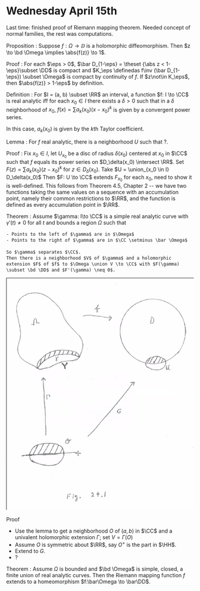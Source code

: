 # Wednesday April 15th

Last time: finished proof of Riemann mapping theorem.
Needed concept of normal families, the rest was computations.


Proposition
:   Suppose $f: \Omega \to \DD$ is a holomorphic diffeomorphism.
    Then $z \to \bd \Omega \implies \abs{f(z)} \to 1$.

Proof
:   For each $\eps > 0$, $\bar D_{1-\eps} = \theset {\abs z < 1- \eps}\subset \DD$ is compact and $K_\eps \definedas f\inv (\bar D_{1-\eps}) \subset \Omega$ is compact by continuity of $f$.
    If $z\not\in K_\eps$, then $\abs{f(z)} > 1-\eps$ by definition.

Definition
: For $I = (a, b) \subset \RR$ an interval, a function $f: I \to \CC$ is real analytic iff for each $x_0 \in I$ there exists a $\delta > 0$ such that in a $\delta$ neighborhood of $x_0$, $f(x) = \sum a_k(x_0) (x-x_0)^k$ is given by a convergent power series.

In this case, $a_k(x_0)$ is given by the $k$th Taylor coefficient.

Lemma
: For $f$ real analytic, there is a neighborhood $U$ such that ?.

Proof
:   Fix $x_0 \in I$, let $U_{x_0}$ be a disc of radius $\delta(x_0)$ centered at $x_0$ in $\CC$ such that $f$ equals its power series on $D_\delta(x_0) \intersect \RR$.
    Set $F(z) = \sum a_k(x_0) (z - x_0)^k$ for $z \in D_\delta(x_0)$.
    Take $U = \union_{x_0 \in I} D_\delta(x_0)$
    Then $F: U \to \CC$ extends $F_{x_0}$ for each $x_0$, need to show it is well-defined.
    This follows from Theorem 4.5, Chapter 2 -- we have two functions taking the same values on a sequence with an accumulation point, namely their common restrictions to $\RR$, and the function is defined as every accumulation point in $\RR$.

Theorem
:   Assume $\gamma: I\to \CC$ is a simple real analytic curve with $\gamma'(t) \neq 0$ for all $t$ and bounds a region $\Omega$ such that

    - Points to the left of $\gamma$ are in $\Omega$
    - Points to the right of $\gamma$ are in $\CC \setminus \bar \Omega$

    So $\gamma$ separates $\CC$.
    Then there is a neighborhood $V$ of $\gamma$ and a holomorphic extension $F$ of $f$ to $\Omega \union V \to \CC$ with $F(\gamma) \subset \bd \DD$ and $F'(\gamma) \neq 0$.

![](figures/image_2020-04-15-14-05-21.png)

Proof

- Use the lemma to get a neighborhood $O$ of $(a, b)$ in $\CC$ and a univalent holomorphic extension $\Gamma$; set $V = \Gamma(O)$
- Assume $O$ is symmetric about $\RR$, say $O^+$ is the part in $\HH$.
- Extend to $G$.
- ?

Theorem
:   Assume $\Omega$ is bounded and $\bd \Omega$ is simple, closed, a finite union of real analytic curves.
    Then the Riemann mapping function $f$ extends to a homeomorphism $f:\bar\Omega \to \bar\DD$.
    
